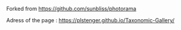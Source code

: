Forked from https://github.com/sunbliss/photorama

Adress of the page : https://plstenger.github.io/Taxonomic-Gallery/

